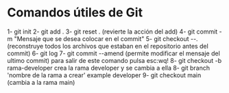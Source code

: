# Comandos útiles de Git

1- git init
2- git add .
3- git reset .   (revierte la acción del add)
4- git commit -m "Mensaje que se desea colocar en el commit"
5- git checkout --.  (reconstruye todos los archivos que estaban en el repositorio antes del commit)
6- git log
7- git commit --amend (permite modificar el mensaje del ultimo commit) para salir de este comando pulsa esc:wq!
8- git checkout -b rama-developer  crea la rama developer y se cambia a ella
8- git branch 'nombre de la rama a crear'  example developer
9- git checkout main (cambia a la rama main) 

